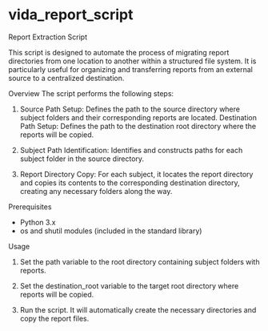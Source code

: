 # vida_report_script
 Report Extraction Script

This script is designed to automate the process of migrating report directories from one location to another within a structured file system. It is particularly useful for organizing and transferring reports from an external source to a centralized destination.

Overview
The script performs the following steps:

1. Source Path Setup: Defines the path to the source directory where subject folders and their corresponding reports are located.
Destination Path Setup: Defines the path to the destination root directory where the reports will be copied.

2. Subject Path Identification: Identifies and constructs paths for each subject folder in the source directory.

3. Report Directory Copy: For each subject, it locates the report directory and copies its contents to the corresponding destination directory, creating any necessary folders along the way.

Prerequisites
- Python 3.x
- os and shutil modules (included in the standard library)

Usage
1. Set the path variable to the root directory containing subject folders with reports.

2. Set the destination_root variable to the target root directory where reports will be copied.

3. Run the script. It will automatically create the necessary directories and copy the report files.